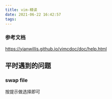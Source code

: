 ```yaml
---
title: vim-精读
date: 2021-06-22 16:42:57
tags:
---
```

### 参考文档
https://yianwillis.github.io/vimcdoc/doc/help.html

## 平时遇到的问题
### swap file
按提示做选择即可